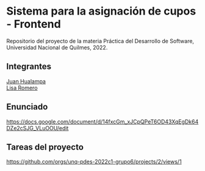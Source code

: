 # Sistema para la asignación de cupos - Frontend
Repositorio del proyecto de la materia Práctica del Desarrollo de Software, Universidad Nacional de Quilmes, 2022.

## Integrantes
[Juan Hualampa](https://github.com/juanhualampa)\
[Lisa Romero](https://github.com/lisar01)

## Enunciado
https://docs.google.com/document/d/14fxcGm_xJCpQPeT6OD43XqEgDk64DZe2cSJG_VLuOOU/edit


## Tareas del proyecto
https://github.com/orgs/unq-pdes-2022c1-grupo6/projects/2/views/1